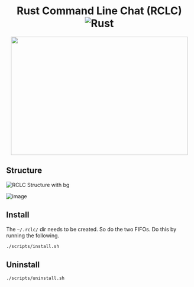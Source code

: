 <div align="center">

  # Rust Command Line Chat (RCLC) ![Rust](https://img.shields.io/github/actions/workflow/status/jabacat/rclc/rust.yml?branch=main&style=for-the-badge)
  <img src="https://user-images.githubusercontent.com/35516367/184011766-a3719966-b53f-4245-895e-8a89fa177651.png" width="478" height="320" />
</div>

## Structure
![RCLC Structure with bg](https://user-images.githubusercontent.com/35516367/184010638-25389f58-7de6-4d69-bc0b-5467f6618ef8.png)

![image](https://github.com/jabacat/rclc/assets/35516367/ffd2cd21-19d4-4727-80fc-54c4f5ab8e02)

## Install
The `~/.rclc/` dir needs to be created. So do the two FIFOs. Do this by running the following.
```sh
./scripts/install.sh
```

## Uninstall
```sh
./scripts/uninstall.sh
```
